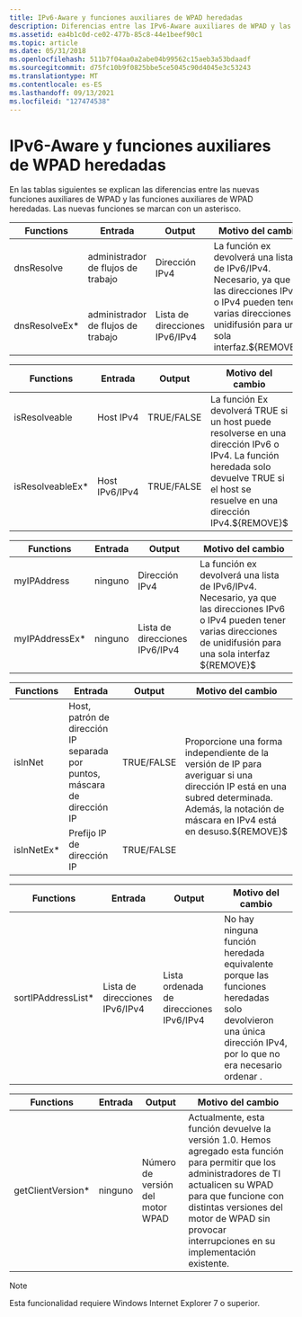 ```yaml
---
title: IPv6-Aware y funciones auxiliares de WPAD heredadas
description: Diferencias entre las IPv6-Aware auxiliares de WPAD y las funciones auxiliares WPAD heredadas
ms.assetid: ea4b1c0d-ce02-477b-85c8-44e1beef90c1
ms.topic: article
ms.date: 05/31/2018
ms.openlocfilehash: 511b7f04aa0a2abe04b99562c15aeb3a53bdaadf
ms.sourcegitcommit: d75fc10b9f0825bbe5ce5045c90d4045e3c53243
ms.translationtype: MT
ms.contentlocale: es-ES
ms.lasthandoff: 09/13/2021
ms.locfileid: "127474538"
---
```

# <a name="ipv6-aware-and-legacy-wpad-helper-functions"></a>IPv6-Aware y funciones auxiliares de WPAD heredadas

En las tablas siguientes se explican las diferencias entre las nuevas funciones auxiliares de WPAD y las funciones auxiliares de WPAD heredadas. Las nuevas funciones se marcan con un asterisco.



<table>
<thead>
<tr class="header">
<th>Functions</th>
<th>Entrada</th>
<th>Output</th>
<th>Motivo del cambio</th>
</tr>
</thead>
<tbody>
<tr class="odd">
<td>dnsResolve</td>
<td>administrador de flujos de trabajo</td>
<td>Dirección IPv4</td>
<td rowspan="2">La función ex devolverá una lista de IPv6/IPv4. Necesario, ya que las direcciones IPv6 o IPv4 pueden tener varias direcciones de unidifusión para una sola interfaz.${REMOVE}$<br />
</td>
</tr>
<tr class="even">
<td>dnsResolveEx*</td>
<td>administrador de flujos de trabajo</td>
<td>Lista de direcciones IPv6/IPv4</td>

</tr>
</tbody>
</table>



 



<table>
<thead>
<tr class="header">
<th>Functions</th>
<th>Entrada</th>
<th>Output</th>
<th>Motivo del cambio</th>
</tr>
</thead>
<tbody>
<tr class="odd">
<td>isResolveable</td>
<td>Host IPv4</td>
<td>TRUE/FALSE</td>
<td rowspan="2">La función Ex devolverá TRUE si un host puede resolverse en una dirección IPv6 o IPv4. La función heredada solo devuelve TRUE si el host se resuelve en una dirección IPv4.${REMOVE}$<br />
</td>
</tr>
<tr class="even">
<td>isResolveableEx*</td>
<td>Host IPv6/IPv4</td>
<td>TRUE/FALSE</td>

</tr>
</tbody>
</table>



 



<table>
<thead>
<tr class="header">
<th>Functions</th>
<th>Entrada</th>
<th>Output</th>
<th>Motivo del cambio</th>
</tr>
</thead>
<tbody>
<tr class="odd">
<td>myIPAddress</td>
<td>ninguno</td>
<td>Dirección IPv4</td>
<td rowspan="2">La función ex devolverá una lista de IPv6/IPv4. Necesario, ya que las direcciones IPv6 o IPv4 pueden tener varias direcciones de unidifusión para una sola interfaz ${REMOVE}$<br />
</td>
</tr>
<tr class="even">
<td>myIPAddressEx*</td>
<td>ninguno</td>
<td>Lista de direcciones IPv6/IPv4</td>

</tr>
</tbody>
</table>



 



<table>
<thead>
<tr class="header">
<th>Functions</th>
<th>Entrada</th>
<th>Output</th>
<th>Motivo del cambio</th>
</tr>
</thead>
<tbody>
<tr class="odd">
<td>isInNet</td>
<td>Host, patrón de dirección IP separada por puntos, máscara de dirección IP</td>
<td>TRUE/FALSE</td>
<td rowspan="2">Proporcione una forma independiente de la versión de IP para averiguar si una dirección IP está en una subred determinada. Además, la notación de máscara en IPv4 está en desuso.${REMOVE}$<br />
</td>
</tr>
<tr class="even">
<td>isInNetEx*</td>
<td>Prefijo IP de dirección IP</td>
<td>TRUE/FALSE</td>

</tr>
</tbody>
</table>



 



| Functions           | Entrada                       | Output                             | Motivo del cambio                                                                                                                           |
|---------------------|-----------------------------|------------------------------------|---------------------------------------------------------------------------------------------------------------------------------------------|
| sortIPAddressList\* | Lista de direcciones IPv6/IPv4 | Lista ordenada de direcciones IPv6/IPv4 | No hay ninguna función heredada equivalente porque las funciones heredadas solo devolvieron una única dirección IPv4, por lo que no era necesario ordenar . |



 



| Functions          | Entrada | Output                     | Motivo del cambio                                                                                                                                                                                                           |
|--------------------|-------|----------------------------|-----------------------------------------------------------------------------------------------------------------------------------------------------------------------------------------------------------------------------|
| getClientVersion\* | ninguno  | Número de versión del motor WPAD | Actualmente, esta función devuelve la versión 1.0. Hemos agregado esta función para permitir que los administradores de TI actualicen su WPAD para que funcione con distintas versiones del motor de WPAD sin provocar interrupciones en su implementación existente. |



 

> [!Note]  
> Esta funcionalidad requiere Windows Internet Explorer 7 o superior.

 

 

 



